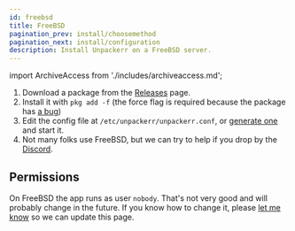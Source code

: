```yaml
---
id: freebsd
title: FreeBSD
pagination_prev: install/choosemethod
pagination_next: install/configuration
description: Install Unpackerr on a FreeBSD server.
---
```


import ArchiveAccess from './includes/archiveaccess.md';

1. Download a package from the [Releases](https://github.com/Unpackerr/unpackerr/releases) page.
1. Install it with `pkg add -f` (the force flag is required because the package has
   [a bug](https://github.com/Unpackerr/unpackerr/issues/352))
1. Edit the config file at `/etc/unpackerr/unpackerr.conf`,
   or [generate one](https://notifiarr.com/unpackerr.php) and start it.
1. Not many folks use FreeBSD, but we can try to help if you drop by the [Discord](https://golift.io/discord).

<ArchiveAccess />

## Permissions

On FreeBSD the app runs as user `nobody`. That's not very good and will probably change in the future.
If you know how to change it, please
[let me know](https://github.com/Unpackerr/unpackerr/issues/new) so we can update this page.

